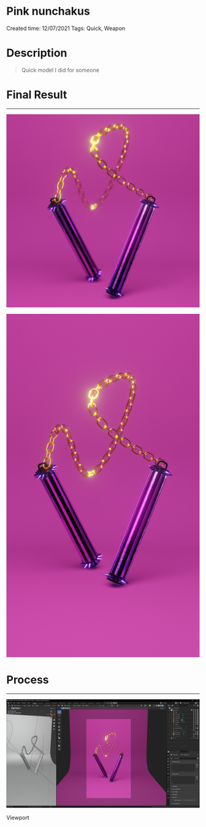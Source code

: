 # Pink nunchakus

Created time: 12/07/2021
Tags: Quick, Weapon

# Description

> Quick model I did for someone
> 

# Final Result

---

![Chakaos_2.png](Pink%20nunchakus%2097792d29542142e1a6b48ab3133575f7/Chakaos_2.png)

![Chakaos_1.png](Pink%20nunchakus%2097792d29542142e1a6b48ab3133575f7/Chakaos_1.png)

# Process

---

![Viewport](Pink%20nunchakus%2097792d29542142e1a6b48ab3133575f7/Untitled.png)

Viewport